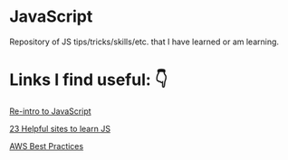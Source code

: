 # JavaScript

Repository of JS tips/tricks/skills/etc. that I have learned or am learning.

# Links I find useful: 👇

<a href="https://developer.mozilla.org/en-US/docs/Web/JavaScript/A_re-introduction_to_JavaScript" target="_blank">Re-intro to JavaScript</a>

<a href="https://www.freecodecamp.org/news/23-free-websites-to-learn-javascript/" target="_blank">23 Helpful sites to learn JS</a>

<a href="https://docs.aws.amazon.com/whitepapers/latest/practicing-continuous-integration-continuous-delivery/welcome.html" target="_blank">AWS Best Practices</a>
